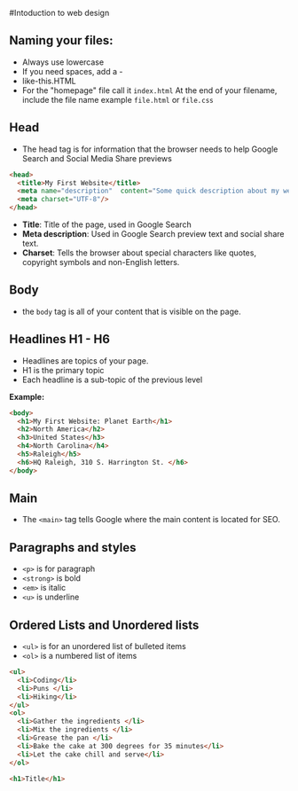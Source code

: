 #Intoduction to web design

## Naming your files:
- Always use lowercase
- If you need spaces, add a -
- like-this.HTML
- For the "homepage" file call it `index.html`
At the end of your filename, include the file name example  `file.html` or `file.css`


## Head
- The head tag is for information that the browser needs to help Google Search and Social Media Share previews

```HTML
<head>
  <title>My First Website</title>
  <meta name="description"  content="Some quick description about my website. 150-160 characters long" />
  <meta charset="UTF-8"/>
</head>
```
- **Title**: Title of the page, used in Google Search
- **Meta description**: Used in Google Search preview text and social share text.
- **Charset**: Tells the browser about special characters like quotes, copyright symbols and non-English letters.

## Body
- the `body` tag is all of your content that is visible on the page.

## Headlines H1 - H6
- Headlines are topics of your page.
- H1 is the primary topic
- Each headline is a sub-topic of the previous level

**Example:**
```HTML
<body>
  <h1>My First Website: Planet Earth</h1>
  <h2>North America</h2>
  <h3>United States</h3>
  <h4>North Carolina</h4>
  <h5>Raleigh</h5>
  <h6>HQ Raleigh, 310 S. Harrington St. </h6>
</body>
```

## Main
- The `<main>` tag tells Google where the main content is located for SEO.

## Paragraphs and styles
- `<p>` is for paragraph
- `<strong>` is bold
- `<em>` is italic
- `<u>` is underline


## Ordered Lists and Unordered lists
- `<ul>` is for an unordered list of bulleted items
- `<ol>` is a numbered list of items

```HTML
<ul>
  <li>Coding</li>
  <li>Puns </li>
  <li>Hiking</li>
</ul>
<ol>
  <li>Gather the ingredients </li>
  <li>Mix the ingredients </li>
  <li>Grease the pan </li>
  <li>Bake the cake at 300 degrees for 35 minutes</li>
  <li>Let the cake chill and serve</li>
</ol>

```

```HTML
<h1>Title</h1>

```
